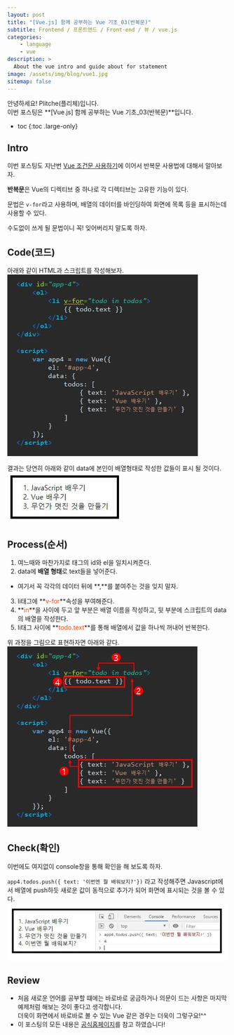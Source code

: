 ```yaml
---
layout: post
title: "[Vue.js] 함께 공부하는 Vue 기초_03(반복문)"
subtitle: Frontend / 프론트앤드 / Front-end / 뷰 / vue.js
categories:
    - language
    - vue
description: >
  About the vue intro and guide about for statement
image: /assets/img/blog/vue1.jpg
sitemap: false
---
```


안녕하세요! Plitche(플리체)입니다.  
이번 포스팅은 **[Vue.js] 함께 공부하는 Vue 기초_03(반복문)**입니다.  

* toc
{:toc .large-only}

## Intro
이번 포스팅도 지난번 [Vue 조건문 사용하기](https://plitche.github.io/language/vue/2021-04-10-vueStudy02/)에 이어서 반복문 사용법에 대해서 알아보자.

**반복문**은 Vue의 디렉티브 중 하나로 각 디렉티브는 고유한 기능이 있다.  

문법은 `v-for`라고 사용하며, 배열의 데이터를 바인딩하여 화면에 목록 등을 표시하는데 사용할 수 있다.

수도없이 쓰게 될 문법이니 꼭! 잊어버리지 말도록 하자.

## Code(코드)
아래와 같이 HTML과 스크립트를 작성해보자.  
![](/assets/post/vue/20210412/01.JPG)  

결과는 당연히 아래와 같이 data에 본인이 배열형태로 작성한 값들이 표시 될 것이다.
![](/assets/post/vue/20210412/02.JPG)  

## Process(순서)

1. 여느때와 마찬가지로 태그의 id와 el을 일치시켜준다.  
2. data에 **배열 형태**로 text들을 넣어준다.
  - 여기서 꼭 각각의 데이터 뒤에 **,**를 붙여주는 것을 잊지 말자.
3. li태그에 **<font color="orangered">v-for</font>**속성을 부여해준다.
4. **<font color="orangered">in</font>**을 사이에 두고 앞 부분은 배열 이름을 작성하고, 뒷 부분에 스크립트의 data의 배열을 작성한다.
5. li태그 사이에 **<font color="orangered">todo.text</font>**를 통해 배열에서 값을 하나씩 꺼내어 반복한다.  

위 과정을 그림으로 표현하자면 아래와 같다.
![](/assets/post/vue/20210412/04.JPG)  

## Check(확인)
이번에도 여지없이 console창을 통해 확인을 해 보도록 하자.  

`app4.todos.push({ text: '이번엔 뭘 배워보지?'})` 라고 작성해주면 Javascript에서 배열에 push하듯 새로운 값이 동적으로 추가가 되어 화면에 표시되는 것을 볼 수 있다.
![](/assets/post/vue/20210412/03.JPG)  

## Review
* 처음 새로운 언어를 공부할 떄에는 바로바로 궁금하거나 의문이 드는 사항은 마지막 예제처럼 해보는 것이 좋다고 생각합니다.  
더욱이 화면에서 바로바로 볼 수 있는 Vue 같은 경우는 더욱이 그렇구요!^^
* 이 포스팅의 모든 내용은 [공식홈페이지](https://kr.vuejs.org/v2/guide/index.html)를 참고 하였습니다!
